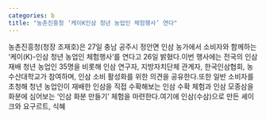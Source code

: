 ```yaml
---
categories: b
title: "농촌진흥청 ‘케이K인삼 청년 농업인 체험행사’ 연다"
---
```

농촌진흥청(청장 조재호)은 27일 충남 공주시 정안면 인삼 농가에서 소비자와 함께하는 ‘케이(K)-인삼 청년 농업인 체험행사’를 연다고 26일 밝혔다.이번 행사에는 전국의 인삼 재배 청년 농업인 35명을 비롯해 인삼 연구자, 지방자치단체 관계자, 한국인삼협회, 농수산대학교가 참여하며, 인삼 소비 활성화를 위한 의견을 공유한다.또한 일반 소비자를 초청해 청년 농업인이 재배한 인삼을 직접 수확해보는 인삼 수확 체험과 인삼 모종삼을 화분에 심어보는 ‘인삼 화분 만들기’ 체험을 마련한다.여기에 인삼(수삼)으로 만든 셰이크와 요구르트, 식혜